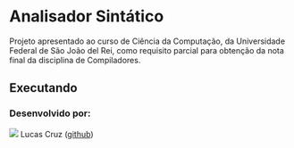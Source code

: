# Analisador Sintático
Projeto apresentado ao curso de Ciência da Computação, da
Universidade Federal de São João del Rei, como requisito parcial 
para obtenção da nota final da disciplina de Compiladores.

## Executando


### Desenvolvido por:
![](https://github.com/Lucasgscruz.png?size=100)
Lucas Cruz ([github](https://github.com/lucasgscruz))
